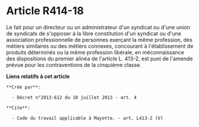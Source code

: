 # Article R414-18

Le fait pour un directeur ou un administrateur d'un syndicat ou d'une union de syndicats de s'opposer à la libre constitution
d'un syndicat ou d'une association professionnelle de personnes exerçant la même profession, des métiers similaires ou des
métiers connexes, concourant à l'établissement de produits déterminés ou la même profession libérale, en méconnaissance des
dispositions du premier alinéa de l'article L. 413-2, est puni de l'amende prévue pour les contraventions de la cinquième
classe.

**Liens relatifs à cet article**

	**Créé par**:

	  - Décret n°2013-612 du 10 juillet 2013 - art. 4

	**Cite**:

	  - Code du travail applicable à Mayotte. - art. L413-2 (V)
